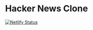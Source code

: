 # Hacker News Clone

[![Netlify Status](https://api.netlify.com/api/v1/badges/97faf9f5-5499-4fcf-9ecf-a70417a607ab/deploy-status)](https://app.netlify.com/sites/marts-hacker-news/deploys)
